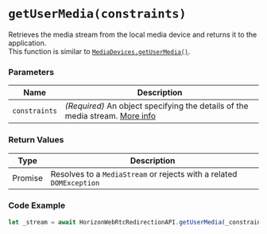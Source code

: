 # `getUserMedia(constraints)`

Retrieves the media stream from the local media device and returns it to the application.  
This function is similar to [`MediaDevices.getUserMedia()`](https://developer.mozilla.org/en-US/docs/Web/API/MediaDevices/getUserMedia).

### Parameters

| Name        | Description |
|-------------|-------------|
| `constraints` | *(Required)* An object specifying the details of the media stream. [More info](https://developer.mozilla.org/en-US/docs/Web/API/MediaDevices/getUserMedia#parameters) |

### Return Values
| Type    | Description |
|---------|-------------|
| Promise | Resolves to a `MediaStream` or rejects with a related `DOMException` |

### Code Example
```js
let _stream = await HorizonWebRtcRedirectionAPI.getUserMedia(_constraints);
```


